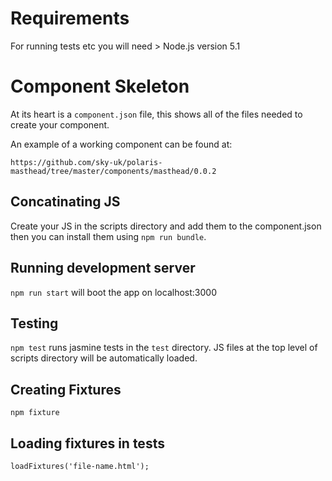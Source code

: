 # Requirements

For running tests etc you will need > Node.js version 5.1

# Component Skeleton

At its heart is a `component.json` file, this shows all of the files needed to create your component.

An example of a working component can be found at:

```
https://github.com/sky-uk/polaris-masthead/tree/master/components/masthead/0.0.2
```

## Concatinating JS

Create your JS in the scripts directory and add them to the component.json then you can install them using `npm run bundle`.

## Running development server

`npm run start` will boot the app on localhost:3000

## Testing

`npm test` runs jasmine tests in the  `test` directory. JS files at the top level of scripts directory will be automatically loaded.

## Creating Fixtures

`npm fixture`

## Loading fixtures in tests

`loadFixtures('file-name.html');`







